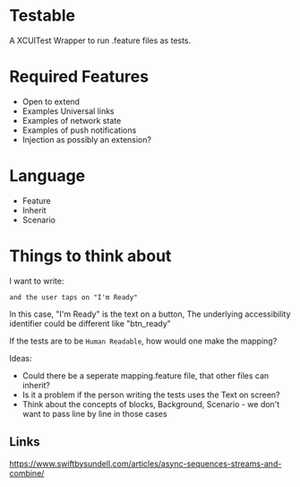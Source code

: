 # Testable

A XCUITest Wrapper to run .feature files as tests.

# Required Features

- Open to extend
- Examples Universal links
- Examples of network state
- Examples of push notifications
- Injection as possibly an extension?

# Language

- Feature
- Inherit
- Scenario



# Things to think about

I want to write:

```
and the user taps on "I'm Ready"
```

In this case, "I'm Ready" is the text on a button,
The underlying accessibility identifier could be different like "btn_ready"

If the tests are to be `Human Readable`, how would one make the mapping?

Ideas:
- Could there be a seperate mapping.feature file, that other files can inherit?
- Is it a problem if the person writing the tests uses the Text on screen?
- Think about the concepts of blocks, Background, Scenario - we don't want to pass line by line
in those cases


## Links

https://www.swiftbysundell.com/articles/async-sequences-streams-and-combine/
